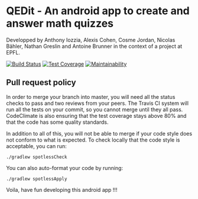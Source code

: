 
# QEDit - An android app to create and answer math quizzes
Developped by Anthony Iozzia, Alexis Cohen, Cosme Jordan, Nicolas Bähler, Nathan Greslin and Antoine Brunner in
the context of a project at EPFL.

[![Build Status](https://travis-ci.org/brunnerant/sdp-project.svg?branch=master)](https://travis-ci.org/brunnerant/sdp-project)
[![Test Coverage](https://api.codeclimate.com/v1/badges/97269ca5f086f0c8ed40/test_coverage)](https://codeclimate.com/github/brunnerant/sdp-project/test_coverage)
[![Maintainability](https://api.codeclimate.com/v1/badges/97269ca5f086f0c8ed40/maintainability)](https://codeclimate.com/github/brunnerant/sdp-project/maintainability)

## Pull request policy
In order to merge your branch into master, you will need all the status checks to pass and two reviews from your peers.
The Travis CI system will run all the tests on your commit, so you cannot merge until they all pass.
CodeClimate is also ensuring that the test coverage stays above 80% and that the code has some quality standards.

In addition to all of this, you will not be able to merge if your code style does not conform to what is expected.
To check locally that the code style is acceptable, you can run:
```
./gradlew spotlessCheck
```
You can also auto-format your code by running:
```
./gradlew spotlessApply
```
Voila, have fun developing this android app !!!